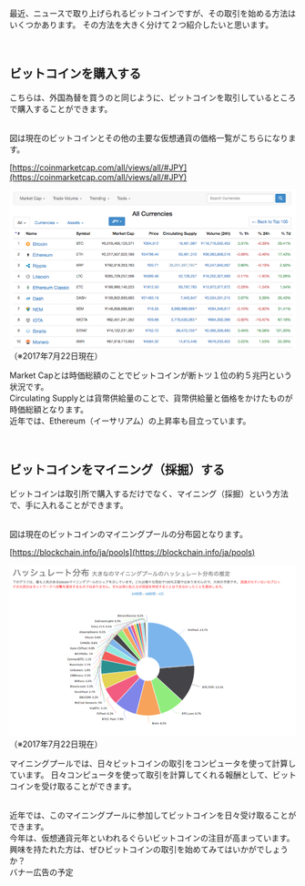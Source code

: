 
最近、ニュースで取り上げられるビットコインですが、その取引を始める方法はいくつかあります。
その方法を大きく分けて２つ紹介したいと思います。

<br>

## ビットコインを購入する  

こちらは、外国為替を買うのと同じように、ビットコインを取引しているところで購入することができます。

<br>
図は現在のビットコインとその他の主要な仮想通貨の価格一覧がこちらになります。

[https://coinmarketcap.com/all/views/all/#JPY](https://coinmarketcap.com/all/views/all/#JPY)

<img src="marketcap.png" alt="marketcap" title="marketcap">
（※2017年7月22日現在）
<br>

Market Capとは時価総額のことでビットコインが断トツ１位の約５兆円という状況です。  
Circulating Supplyとは貨幣供給量のことで、貨幣供給量と価格をかけたものが時価総額となります。  
近年では、Ethereum（イーサリアム）の上昇率も目立っています。  

<br>

## ビットコインをマイニング（採掘）する

ビットコインは取引所で購入するだけでなく、マイニング（採掘）という方法で、手に入れることができます。

<br>
図は現在のビットコインのマイニングプールの分布図となります。

[https://blockchain.info/ja/pools](https://blockchain.info/ja/pools)


<img src="mining%20pools.png" alt="miningpools" title="miningpools">
（※2017年7月22日現在）
<br>

マイニングプールでは、日々ビットコインの取引をコンピュータを使って計算しています。
日々コンピュータを使って取引を計算してくれる報酬として、ビットコインを受け取ることができます。

<br>
近年では、このマイニングプールに参加してビットコインを日々受け取ることができます。

<br>
今年は、仮想通貨元年といわれるぐらいビットコインの注目が高まっています。
興味を持たれた方は、ぜひビットコインの取引を始めてみてはいかがでしょうか？

<br>
バナー広告の予定
